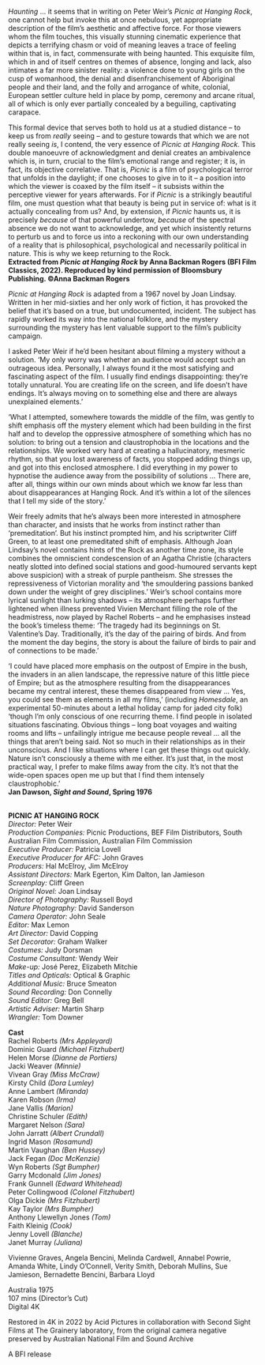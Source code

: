 
_Haunting_ … it seems that in writing on Peter Weir’s _Picnic at Hanging Rock_, one cannot help but invoke this at once nebulous, yet appropriate description of the film’s aesthetic and affective force. For those viewers whom the film touches, this visually stunning cinematic experience that depicts a terrifying chasm or void of meaning leaves a trace of feeling within that is, in fact, commensurate with being haunted. This exquisite film, which in and of itself centres on themes of absence, longing and lack, also intimates a far more sinister reality: a violence done to young girls on the cusp of womanhood, the denial and disenfranchisement of Aboriginal people and their land, and the folly and arrogance of white, colonial, European settler culture held in place by pomp, ceremony and arcane ritual, all of which is only ever partially concealed by a beguiling, captivating carapace.

This formal device that serves both to hold us at a studied distance – to keep us from _really_ seeing – and to gesture towards that which we are not really seeing _is_, I contend, the very essence of _Picnic at Hanging Rock_. This double manoeuvre of acknowledgment and denial creates an ambivalence which is, in turn, crucial to the film’s emotional range and register; it is, in fact, its objective correlative. That is, _Picnic_ is a film of psychological terror that unfolds in the daylight; if one chooses to give in to it – a position into which the viewer is coaxed by the film itself – it subsists within the perceptive viewer for years afterwards. For if _Picnic_ is a strikingly beautiful film, one must question what that beauty is being put in service of: what is it actually concealing from us? And, by extension, if _Picnic_ haunts us, it is precisely _because_ of that powerful undertow, _because_ of the spectral absence we do not want to acknowledge, and yet which insistently returns to perturb us and to force us into a reckoning with our own understanding of a reality that is philosophical, psychological and necessarily political in nature. This is why we keep returning to the Rock.  
**Extracted from _Picnic at Hanging Rock_ by Anna Backman Rogers (BFI Film Classics, 2022).  Reproduced by kind permission of Bloomsbury Publishing. ©Anna Backman Rogers**
<br>

_Picnic at Hanging Rock_ is adapted from a 1967 novel by Joan Lindsay. Written in her mid-sixties and her only work of fiction, it has provoked the belief that it’s based on a true, but undocumented, incident. The subject has rapidly worked its way into the national folklore, and the mystery surrounding the mystery has lent valuable support to the film’s publicity campaign.

I asked Peter Weir if he’d been hesitant about filming a mystery without a solution. ‘My only worry was whether an audience would accept such an outrageous idea. Personally, I always found it the most satisfying and fascinating aspect of the film. I usually find endings disappointing: they’re totally unnatural. You are creating life on the screen, and life doesn’t have endings. It’s always moving on to something else and there are always unexplained elements.’

‘What I attempted, somewhere towards the middle of the film, was gently to shift emphasis off the mystery element which had been building in the first half and to develop the oppressive atmosphere of something which has no solution: to bring out a tension and claustrophobia in the locations and the relationships. We worked very hard at creating a hallucinatory, mesmeric rhythm, so that you lost awareness of facts, you stopped adding things up, and got into this enclosed atmosphere. I did everything in my power to hypnotise the audience away from the possibility of solutions ... There are, after all, things within our own minds about which we know far less than about disappearances at Hanging Rock. And it’s within a lot of the silences that I tell my side of the story.’

Weir freely admits that he’s always been more interested in atmosphere than character, and insists that he works from instinct rather than ‘premeditation’. But his instinct prompted him, and his scriptwriter Cliff Green, to at least one premeditated shift of emphasis. Although Joan Lindsay’s novel contains hints of the Rock as another time zone, its style combines the omniscient condescension of an Agatha Christie (characters neatly slotted into defined social stations and good-humoured servants kept above suspicion) with a streak of purple pantheism. She stresses the repressiveness of Victorian morality and ‘the smouldering passions banked down under the weight of grey disciplines.’ Weir’s school contains more lyrical sunlight than lurking shadows – its atmosphere perhaps further lightened when illness prevented Vivien Merchant filling the role of the headmistress, now played by Rachel Roberts – and he emphasises instead the book’s timeless theme: ‘The tragedy had its beginnings on St. Valentine’s Day. Traditionally, it’s the day of the pairing of birds. And from the moment the day begins, the story is about the failure of birds to pair and of connections to be made.’

‘I could have placed more emphasis on the outpost of Empire in the bush, the invaders in an alien landscape, the repressive nature of this little piece of Empire; but as the atmosphere resulting from the disappearances became my central interest, these themes disappeared from view ... Yes, you could see them as elements in all my films,’ (including _Homesdale_, an experimental 50-minutes about a lethal holiday camp for jaded city folk) ‘though I’m only conscious of one recurring theme. I find people in isolated situations fascinating. Obvious things – long boat voyages and waiting rooms and lifts – unfailingly intrigue me because people reveal ... all the things that aren’t being said. Not so much in their relationships as in their unconscious. And I like situations where I can get these things out quickly. Nature isn’t consciously a theme with me either. It’s just that, in the most practical way, I prefer to make films away from the city. It’s not that the wide-open spaces open me up but that I find them intensely claustrophobic.’  
**Jan Dawson, _Sight and Sound_, Spring 1976**
<br><br>

**PICNIC AT HANGING ROCK**<br>
_Director:_ Peter Weir<br>
_Production Companies:_ Picnic Productions,  BEF Film Distributors, South Australian Film Commission, Australian Film Commission<br>
_Executive Producer:_ Patricia Lovell<br>
_Executive Producer for AFC:_ John Graves<br>
_Producers:_ Hal McElroy, Jim McElroy<br>
_Assistant Directors:_ Mark Egerton, Kim Dalton,  Ian Jamieson<br>
_Screenplay:_ Cliff Green<br>
_Original Novel:_ Joan Lindsay<br>
_Director of Photography:_ Russell Boyd<br>
_Nature Photography:_ David Sanderson<br>
_Camera Operator:_ John Seale<br>
_Editor:_ Max Lemon<br>
_Art Director:_ David Copping<br>
_Set Decorator:_ Graham Walker<br>
_Costumes:_ Judy Dorsman<br>
_Costume Consultant:_ Wendy Weir<br>
_Make-up:_ José Perez, Elizabeth Mitchie<br>
_Titles and Opticals:_ Optical & Graphic<br>
_Additional Music:_ Bruce Smeaton<br>
_Sound Recording:_ Don Connelly<br>
_Sound Editor:_ Greg Bell<br>
_Artistic Adviser:_ Martin Sharp<br>
_Wrangler:_ Tom Downer<br>

**Cast**<br>
Rachel Roberts _(Mrs Appleyard)_<br>
Dominic Guard _(Michael Fitzhubert)_<br>
Helen Morse _(Dianne de Portiers)_<br>
Jacki Weaver _(Minnie)_<br>
Vivean Gray _(Miss McCraw)_<br>
Kirsty Child _(Dora Lumley)_<br>
Anne Lambert _(Miranda)_<br>
Karen Robson _(Irma)_<br>
Jane Vallis _(Marion)_<br>
Christine Schuler _(Edith)_<br>
Margaret Nelson _(Sara)_<br>
John Jarratt _(Albert Crundall)_<br>
Ingrid Mason _(Rosamund)_<br>
Martin Vaughan _(Ben Hussey)_<br>
Jack Fegan _(Doc McKenzie)_<br>
Wyn Roberts _(Sgt Bumpher)_<br>
Garry Mcdonald _(Jim Jones)_<br>
Frank Gunnell _(Edward Whitehead)_<br>
Peter Collingwood _(Colonel Fitzhubert)_<br>
Olga Dickie _(Mrs Fitzhubert)_<br>
Kay Taylor _(Mrs Bumpher)_<br>
Anthony Llewellyn Jones _(Tom)_<br>
Faith Kleinig _(Cook)_<br>
Jenny Lovell _(Blanche)_<br>
Janet Murray _(Juliana)_<br>

Vivienne Graves, Angela Bencini, Melinda Cardwell, Annabel Powrie, Amanda White, Lindy O’Connell, Verity Smith, Deborah Mullins, Sue Jamieson, Bernadette Bencini, Barbara Lloyd<br>

Australia 1975<br>
107 mins (Director’s Cut)<br>
Digital 4K

Restored in 4K in 2022 by Acid Pictures in collaboration with Second Sight Films at  The Grainery laboratory, from the original camera negative preserved by Australian National Film  and Sound Archive

A BFI release<br>
<br><br>
<!--stackedit_data:
eyJoaXN0b3J5IjpbMTM5Mzg0NDI5NV19
-->